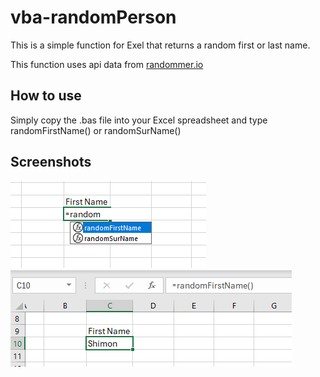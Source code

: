 # vba-randomPerson
 This is a simple function for Exel that returns a random first or last name.

This function uses api data from [randommer.io](https://randomer.io)

 ## How to use 
 Simply copy the .bas file into your Excel spreadsheet and type randomFirstName() or randomSurName()

 ## Screenshots
 ![](./screen1.PNG)
 ![](./screen2.PNG)


